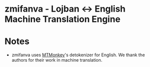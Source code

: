 # zmifanva - Lojban ↔ English Machine Translation Engine

# Notes

- zmifanva uses [MTMonkey](https://github.com/ufal/mtmonkey)'s detokenizer for English. We thank the authors for their work in machine translation.
